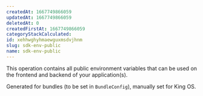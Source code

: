 ```yaml
---
createdAt: 1667749866059
updatedAt: 1667749866059
deletedAt: 0
createdFirstAt: 1667749866059
categoryStackCalculated: 
id: xehhwghyhmaewguxmsdvjhnm
slug: sdk-env-public
name: sdk-env-public
---
```


This operation contains all public environment variables that can be used on the frontend and backend of your application(s).

Generated for bundles (to be set in `BundleConfig`), manually set for King OS.

